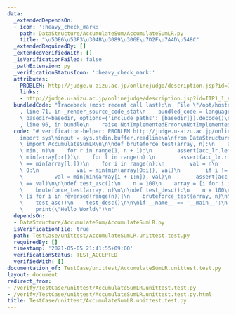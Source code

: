 ```yaml
---
data:
  _extendedDependsOn:
  - icon: ':heavy_check_mark:'
    path: DataStructure/AccumulateSum/AccumulateSumLR.py
    title: "\u5DE6\u53F3\u304B\u3089\u306E\u7D2F\u7A4D\u548C"
  _extendedRequiredBy: []
  _extendedVerifiedWith: []
  _isVerificationFailed: false
  _pathExtension: py
  _verificationStatusIcon: ':heavy_check_mark:'
  attributes:
    PROBLEM: http://judge.u-aizu.ac.jp/onlinejudge/description.jsp?id=ITP1_1_A
    links:
    - http://judge.u-aizu.ac.jp/onlinejudge/description.jsp?id=ITP1_1_A
  bundledCode: "Traceback (most recent call last):\n  File \"/opt/hostedtoolcache/Python/3.10.2/x64/lib/python3.10/site-packages/onlinejudge_verify/documentation/build.py\"\
    , line 71, in _render_source_code_stat\n    bundled_code = language.bundle(stat.path,\
    \ basedir=basedir, options={'include_paths': [basedir]}).decode()\n  File \"/opt/hostedtoolcache/Python/3.10.2/x64/lib/python3.10/site-packages/onlinejudge_verify/languages/python.py\"\
    , line 96, in bundle\n    raise NotImplementedError\nNotImplementedError\n"
  code: "# verification-helper: PROBLEM http://judge.u-aizu.ac.jp/onlinejudge/description.jsp?id=ITP1_1_A\n\
    import sys\ninput = sys.stdin.buffer.readline\n\nfrom DataStructure.AccumulateSum.AccumulateSumLR\
    \ import AccumulateSumLR\n\n\ndef bruteforce_test(array, n):\n    acc_lr = AccumulateSumLR(array,\
    \ min, n)\n    for r in range(1, n + 1):\n        assert(acc_lr.left_fold(r) ==\
    \ min(array[:r]))\n    for l in range(n):\n        assert(acc_lr.right_fold(l)\
    \ == min(array[l:]))\n    for i in range(n):\n        val = n\n        if i !=\
    \ 0:\n            val = min(min(array[0:i]), val)\n        if i != n - 1:\n  \
    \          val = min(min(array[i + 1:n]), val)\n        assert(acc_lr.fold(i)\
    \ == val)\n\n\ndef test_asc():\n    n = 100\n    array = [i for i in range(n)]\n\
    \    bruteforce_test(array, n)\n\n\ndef test_desc():\n    n = 100\n    array =\
    \ [i for i in reversed(range(n))]\n    bruteforce_test(array, n)\n\n\ndef main():\n\
    \    test_asc()\n    test_desc()\n\n\nif __name__ == '__main__':\n    main()\n\
    \    print(\"Hello World\")\n"
  dependsOn:
  - DataStructure/AccumulateSum/AccumulateSumLR.py
  isVerificationFile: true
  path: TestCase/unittest/AccumulateSumLR.unittest.test.py
  requiredBy: []
  timestamp: '2021-05-05 21:41:55+09:00'
  verificationStatus: TEST_ACCEPTED
  verifiedWith: []
documentation_of: TestCase/unittest/AccumulateSumLR.unittest.test.py
layout: document
redirect_from:
- /verify/TestCase/unittest/AccumulateSumLR.unittest.test.py
- /verify/TestCase/unittest/AccumulateSumLR.unittest.test.py.html
title: TestCase/unittest/AccumulateSumLR.unittest.test.py
---
```

